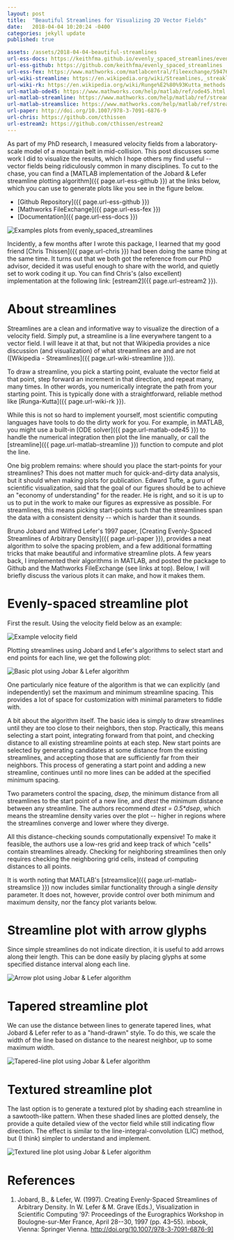 ```yaml
---
layout: post
title:  "Beautiful Streamlines for Visualizing 2D Vector Fields"
date:   2018-04-04 10:20:24 -0400
categories: jekyll update
published: true

assets: /assets/2018-04-04-beautiful-streamlines
url-ess-docs: https://keithfma.github.io/evenly_spaced_streamlines/even_stream_demo.html
url-ess-github: https://github.com/keithfma/evenly_spaced_streamlines
url-ess-fex: https://www.mathworks.com/matlabcentral/fileexchange/59476-evenly-spaced-streamlines
url-wiki-streamline: https://en.wikipedia.org/wiki/Streamlines,_streaklines,_and_pathlines
url-wiki-rk: https://en.wikipedia.org/wiki/Runge%E2%80%93Kutta_methods
url-matlab-ode45: https://www.mathworks.com/help/matlab/ref/ode45.html
url-matlab-streamline: https://www.mathworks.com/help/matlab/ref/streamline.html
url-matlab-streamslice: https://www.mathworks.com/help/matlab/ref/streamslice.html
url-paper: http://doi.org/10.1007/978-3-7091-6876-9
url-chris: https://github.com/cthissen
url-estream2: https://github.com/cthissen/estream2
---
```


As part of my PhD research, I measured velocity fields from a laboratory-scale
model of a mountain belt in mid-collision. This post discusses some work I did
to visualize the results, which I hope others my find useful -- vector fields
being ridiculously common in many disciplines. To cut to the chase, you can
find a [MATLAB implementation of the Jobard & Lefer streamline plotting algorithm]({{ page.url-ess-github }})
at the links below, which you can use to generate plots like you see in the
figure below.

+ [Github Repository]({{ page.url-ess-github }})
+ [Mathworks FileExchange]({{ page.url-ess-fex }})
+ [Documentation]({{ page.url-ess-docs }})

![Examples plots from evenly_spaced_streamlines]({{page.assets}}/even_stream_combined.png)

Incidently, a few months after I wrote this package, I learned that my good
friend [Chris Thissen]({{ page.url-chris }}) had been doing the same thing at
the same time.  It turns out that we both got the reference from our PhD
advisor, decided it was useful enough to share with the world, and quietly set
to work coding it up. You can find Chris's (also excellent) implementation at
the following link: [estream2]({{ page.url-estream2 }}).

# About streamlines

Streamlines are a clean and informative way to visualize the direction of a
velocity field. Simply put, a streamline is a line everywhere tangent to a
vector field. I will leave it at that, but not that Wikipedia provides a nice
discussion (and visualization) of what streamlines are and are not 
([Wikipedia - Streamlines]({{ page.url-wiki-streamline }})).

To draw a streamline, you pick a starting point, evaluate the vector field at
that point, step forward an increment in that direction, and repeat many, many
times. In other words, you numerically integrate the path from your starting
point. This is typically done with a straightforward, reliable method like
[Runga-Kutta]({{ page.url-wiki-rk }}).

While this is not so hard to implement yourself, most scientific computing
languages have tools to do the dirty work for you. For example, in MATLAB, you
might use a built-in [ODE solver]({{ page.url-matlab-ode45 }}) to handle the
numerical integration then plot the line manually, or call the
[streamline]({{ page.url-matlab-streamline }}) function to compute and plot the
line.

One big problem remains: where should you place the start-points for your
streamlines? This does not matter much for quick-and-dirty data analysis, but
it should when making plots for publication. Edward Tufte, a guru of scientific
visualization, said that the goal of our figures should be to achieve an
"economy of understanding" for the reader. He is right, and so it is up to us
to put in the work to make our figures as expressive as possible. For
streamlines, this means picking start-points such that the streamlines span
the data with a consistent density -- which is harder than it sounds. 

Bruno Jobard and Wilfred Lefer's 1997 paper, 
[Creating Evenly-Spaced Streamlines of Arbitrary Density]({{ page.url-paper }}), 
provides a neat algorithm to solve the spacing problem, and a few additional
formatting tricks that make beautiful and informative streamline plots. A few
years back, I implemented their algorithms in MATLAB, and posted the package to
Github and the Mathworks FileExchange (see links at top). Below, I will briefly
discuss the various plots it can make, and how it makes them. 

# Evenly-spaced streamline plot

First the result. Using the velocity field below as an example:

![Example velocity field]({{page.assets}}/even_stream_example_field.png)

Plotting streamlines using Jobard and Lefer's algorithms to select start and
end points for each line, we get the following plot:

![Basic plot using Jobar & Lefer algorithm]({{page.assets}}/even_stream_line.png)

One particularly nice feature of the algorithm is that we can explicitly (and
independently) set the maximum and minimum streamline spacing. This provides a
lot of space for customization with minimal parameters to fiddle with.

A bit about the algorithm itself. The basic idea is simply to draw streamlines
until they are too close to their neighbors, then stop. Practically, this means
selecting a start point, integrating forward from that point, and checking
distance to all existing streamline points at each step. New start points are
selected by generating candidates at some distance from the existing
streamlines, and accepting those that are sufficiently far from their
neighbors. This process of generating a start point and adding a new
streamline, continues until no more lines can be added at the specified minimum
spacing.

Two parameters control the spacing, *dsep*, the minimum distance from all
streamlines to the start point of a new line, and *dtest* the minimum distance
between any streamline. The authors recommend _dtest = 0.5*dsep_, which means
the streamline density varies over the plot -- higher in regions where the
streamlines converge and lower where they diverge. 

All this distance-checking sounds computationally expensive! To make it
feasible, the authors use a low-res grid and keep track of which "cells"
contain streamlines already.  Checking for neighboring streamlines then only
requires checking the neighboring grid cells, instead of computing distances to
all points.    

It is worth noting that MATLAB's [streamslice]({{ page.url-matlab-streamslice }})
now includes similar functionality through a single *density* parameter. It
does not, however, provide control over both minimum and maximum density, nor
the fancy plot variants below.

# Streamline plot with arrow glyphs

Since simple streamlines do not indicate direction, it is useful to add arrows
along their length. This can be done easily by placing glyphs at some specified
distance interval along each line.

![Arrow plot using Jobar & Lefer algorithm]({{page.assets}}/even_stream_arrow.png)

# Tapered streamline plot

We can use the distance between lines to generate tapered lines, what Jobard &
Lefer refer to as a "hand-drawn" style. To do this, we scale the width of the
line based on distance to the nearest neighbor, up to some maximum width.

![Tapered-line plot using Jobar & Lefer algorithm]({{page.assets}}/even_stream_taper.png)

# Textured streamline plot

The last option is to generate a textured plot by shading each streamline in a
sawtooth-like pattern. When these shaded lines are plotted densely, the provide
a quite detailed view of the vector field while still indicating flow
direction. The effect is similar to the line-integral-convolution (LIC) method,
but (I think) simpler to understand and implement.

![Textured line plot using Jobar & Lefer algorithm]({{page.assets}}/even_stream_texture.png)


# References

1. Jobard, B., & Lefer, W. (1997). Creating Evenly-Spaced Streamlines of Arbitrary
Density. In W. Lefer & M. Grave (Eds.), Visualization in Scientific Computing
’97: Proceedings of the Eurographics Workshop in Boulogne-sur-Mer France, April
28--30, 1997 (pp. 43–55). inbook, Vienna: Springer Vienna.
http://doi.org/10.1007/978-3-7091-6876-9]

